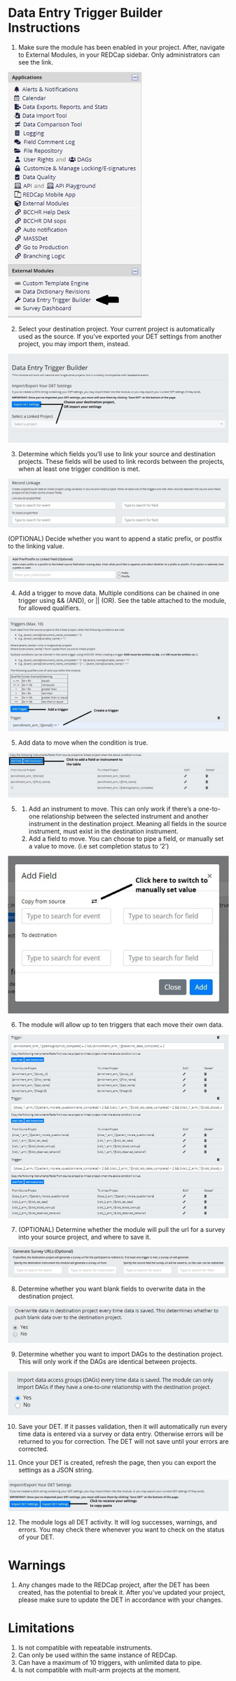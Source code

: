 # Data Entry Trigger Builder Instructions

1. Make sure the module has been enabled in your project. After, navigate to External Modules, in your REDCap sidebar. Only administrators can see the link.

![Step1](imgs/step1.jpg)

2. Select your destination project. Your current project is automatically used as the source. If you’ve exported your DET settings from another project, you may import them, instead.

![Step2](imgs/step2.jpg)

3. Determine which fields you’ll use to link your source and destination projects. These fields will be used to link records between the projects, when at least one trigger condition is met.

![Step3](imgs/step3.jpg)

(OPTIONAL) Decide whether you want to append a static prefix, or postfix to the linking value.

![PrefixPostfix](imgs/addPrefixPostfix.png)

4. Add a trigger to move data. Multiple conditions can be chained in one trigger using && (AND), or || (OR). See the table attached to the module,  for allowed qualifiers. 

![Step4](imgs/step4.jpg)

5. Add data to move when the condition is true.

![Step5](imgs/step5.jpg)

5.
    1. Add an instrument to move. This can only work if there’s a one-to-one relationship between the selected instrument and another instrument in the destination project. Meaning all fields in the source instrument, must exist in the destination instrument. 
    2. Add a field to move. You can choose to pipe a field, or manually set a value to move. (i.e set completion status to ‘2’)
    
![Step5b](imgs/step5b.jpg)

6. The module will allow up to ten triggers that each move their own data.

![Step6](imgs/step6.jpg)

7. (OPTIONAL) Determine whether the module will pull the url for a survey into your source project, and where to save it.

![GenerateSurveyUrl](imgs/generateSurveyUrl.png)

8. Determine whether you want blank fields to overwrite data in the destination project.

![Step7](imgs/step7.jpg)

9. Determine whether you want to import DAGs to the destination project. This will only work if the DAGs are identical between projects. 

![Step8](imgs/step8.jpg)

10. Save your DET. If it passes validation, then it will automatically run every time data is entered via a survey or data entry. Otherwise errors will be returned to you for correction. The DET will not save until your errors are corrected.

11. Once your DET is created, refresh the page, then you can export the settings as a JSON string.

![Step9](imgs/step9.JPG)

12. The module logs all DET activity. It will log successes, warnings, and errors. You may check there whenever you want to check on the status of your DET.

# Warnings

1. Any changes made to the REDCap project, after the DET has been created, has the potential to break it. After you’ve updated your project, please make sure to update the DET in accordance with your changes.

# Limitations

1. Is not compatible with repeatable instruments.
2. Can only be used within the same instance of REDCap. 
3. Can have a maximum of 10 triggers, with unlimited data to pipe.
4. Is not compatible with mult-arm projects at the moment.
